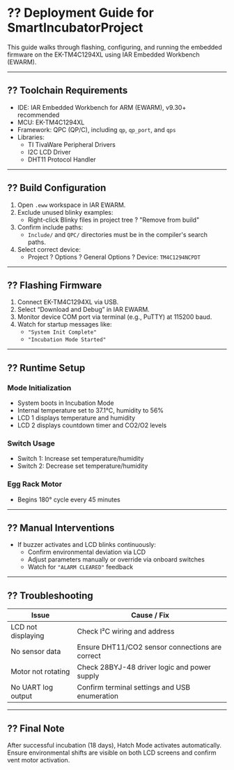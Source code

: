# ?? Deployment Guide for SmartIncubatorProject

This guide walks through flashing, configuring, and running the embedded firmware on the EK-TM4C1294XL using IAR Embedded Workbench (EWARM).

---

## ?? Toolchain Requirements

- IDE: IAR Embedded Workbench for ARM (EWARM), v9.30+ recommended
- MCU: EK-TM4C1294XL
- Framework: QPC (QP/C), including `qp`, `qp_port`, and `qps`
- Libraries:
  - TI TivaWare Peripheral Drivers
  - I2C LCD Driver
  - DHT11 Protocol Handler

---

## ?? Build Configuration

1. Open `.eww` workspace in IAR EWARM.
2. Exclude unused blinky examples:
   - Right-click Blinky files in project tree ? "Remove from build"
3. Confirm include paths:
   - `Include/` and `QPC/` directories must be in the compiler's search paths.
4. Select correct device:
   - Project ? Options ? General Options ? Device: `TM4C1294NCPDT`

---

## ?? Flashing Firmware

1. Connect EK-TM4C1294XL via USB.
2. Select “Download and Debug” in IAR EWARM.
3. Monitor device COM port via terminal (e.g., PuTTY) at 115200 baud.
4. Watch for startup messages like:
   - `"System Init Complete"`
   - `"Incubation Mode Started"`

---

## ?? Runtime Setup

### Mode Initialization
- System boots in Incubation Mode
- Internal temperature set to 37.1°C, humidity to 56%
- LCD 1 displays temperature and humidity
- LCD 2 displays countdown timer and CO2/O2 levels

### Switch Usage
- Switch 1: Increase set temperature/humidity
- Switch 2: Decrease set temperature/humidity

### Egg Rack Motor
- Begins 180° cycle every 45 minutes

---

## ?? Manual Interventions

- If buzzer activates and LCD blinks continuously:
  - Confirm environmental deviation via LCD
  - Adjust parameters manually or override via onboard switches
  - Watch for `"ALARM CLEARED"` feedback

---

## ?? Troubleshooting

| Issue                      | Cause / Fix                                      |
|---------------------------|--------------------------------------------------|
| LCD not displaying         | Check I²C wiring and address                     |
| No sensor data             | Ensure DHT11/CO2 sensor connections are correct |
| Motor not rotating         | Check 28BYJ-48 driver logic and power supply    |
| No UART log output         | Confirm terminal settings and USB enumeration   |

---

## ?? Final Note

After successful incubation (18 days), Hatch Mode activates automatically. Ensure environmental shifts are visible on both LCD screens and confirm vent motor activation.

